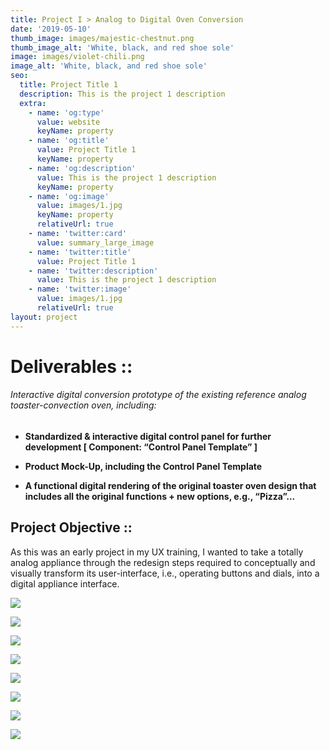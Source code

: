 ```yaml
---
title: Project I > Analog to Digital Oven Conversion
date: '2019-05-10'
thumb_image: images/majestic-chestnut.png
thumb_image_alt: 'White, black, and red shoe sole'
image: images/violet-chili.png
image_alt: 'White, black, and red shoe sole'
seo:
  title: Project Title 1
  description: This is the project 1 description
  extra:
    - name: 'og:type'
      value: website
      keyName: property
    - name: 'og:title'
      value: Project Title 1
      keyName: property
    - name: 'og:description'
      value: This is the project 1 description
      keyName: property
    - name: 'og:image'
      value: images/1.jpg
      keyName: property
      relativeUrl: true
    - name: 'twitter:card'
      value: summary_large_image
    - name: 'twitter:title'
      value: Project Title 1
    - name: 'twitter:description'
      value: This is the project 1 description
    - name: 'twitter:image'
      value: images/1.jpg
      relativeUrl: true
layout: project
---
```

# **Deliverables ::**

###### Interactive digital conversion prototype of the existing reference analog toaster-convection oven, including:

*   **Standardized & interactive digital control panel for further development \[ Component: “Control Panel Template” ]**

*   **Product Mock-Up, including the Control Panel Template**

*   **A functional digital rendering of the original toaster oven design that includes all the original functions + new options, e.g., “Pizza”...**

## **Project Objective ::**

As this was an early project in my UX training, I wanted to take a totally analog appliance through the redesign steps required to conceptually and visually transform its user-interface, i.e., operating buttons and dials, into a digital appliance interface.

![](https://www.dropbox.com/s/9rtub9qj9tq4a68/Project%202B%20-%20Toaster%20Oven%20Redesign.png?raw=1)

![](https://www.dropbox.com/s/zwp1lfs73248t59/Project%202C%20-%20Toaster%20Oven%20Redesign.png?raw=1)

![](https://www.dropbox.com/s/nw6gq51nngfsd2c/P2%20Toaster%20Redesign%20LoFi%20Wireframes.png?raw=1)

![](https://www.dropbox.com/s/jj2q5o65rlri9av/P2%20Toaster%20Redesign%20HiFi%20Wireframes.png?raw=1)

![](https://www.dropbox.com/s/fxulr9uhp58uwhw/Screen%20Shot%202021-06-03%20at%2012.39.29%20AM.png?raw=1)



![](https://www.dropbox.com/s/3isc10vz7pilciw/Screen%20Shot%202021-06-03%20at%2012.39.38%20AM.png?raw=1)

![](https://www.dropbox.com/s/3zoud3zprwkhuvw/Screen%20Shot%202021-06-03%20at%2012.39.59%20AM.png?raw=1)

![](/images/Project%201D%20-%20Toaster%20Oven%20Redesign%20copy.png)
